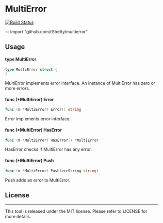 # MultiError

[![Build Status](https://snap-ci.com/rShetty/multierror/branch/master/build_image)](https://snap-ci.com/rShetty/multierror/branch/master)

--
    import "github.com/rShetty/multierror"


## Usage

#### type MultiError

```go
type MultiError struct {
}
```

MultiError implements error interface. An instance of MultiError has zero or
more errors.

#### func (*MultiError) Error

```go
func (m *MultiError) Error() string
```
Error implements error interface.

#### func (*MultiError) HasError

```go
func (m *MultiError) HasError() *MultiError
```
HasError checks if MultiError has any error.

#### func (*MultiError) Push

```go
func (m *MultiError) Push(errString string)
```
Push adds an error to MultiError.

## License
-------
This tool is released under the MIT license. Please refer to LICENSE for more details.
